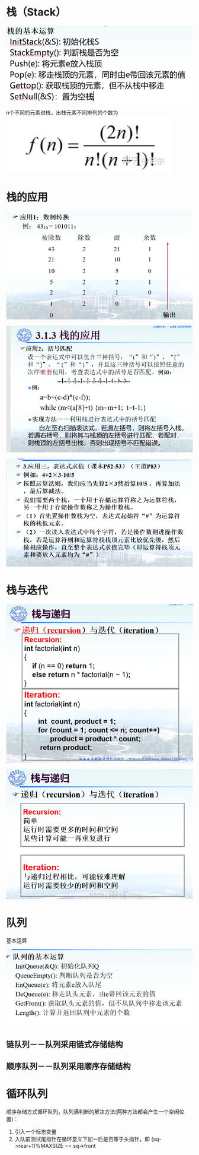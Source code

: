 # 栈（Stack）

![image-20231104213301107](assets/image-20231104213301107.png)

n个不同的元素进栈，出栈元素不同排列的个数为![image-20231017214324732](assets/image-20231017214324732.png)

# 栈的应用

![image-20231104214231920](assets/image-20231104214231920.png)

![image-20231104214306295](assets/image-20231104214306295.png)

![image-20231104214321431](assets/image-20231104214321431.png)

# 栈与迭代

![image-20231107152856105](assets/image-20231107152856105.png)

![image-20231107152905561](assets/image-20231107152905561.png)

# 队列

基本运算

![image-20231107153107989](assets/image-20231107153107989.png)

## **链队列－－队列采用链式存储结构**



## **顺序队列－－队列采用顺序存储结构**



# 循环队列

顺序存储方式循环队列，队列满判断的解决方法(两种方法都会产生一个空闲位置)：

1. 引入一个标志变量
2. 入队前测试尾指针在循环意义下加一后是否等于头指针，即 (sq->rear+1)%MAXSIZE == sq->front
